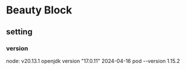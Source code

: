 # Beauty Block

## setting

### version

node: v20.13.1
openjdk version "17.0.11" 2024-04-16
pod --version 1.15.2
